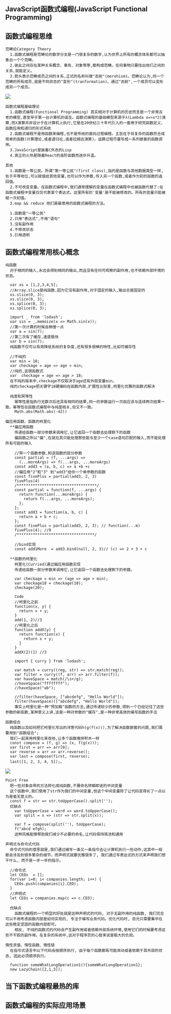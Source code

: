 ## JavaScript函数式编程(JavaScript Functional Programming)

## 函数式编程思维
    范畴论Category Theory
      1.函数式编程是范畴论的数学分支是一门很复杂的数学,认为世界上所有的概念体系都可以抽象出一个个范畴。
      2.彼此之间存在某种关系概念、事务、对象等等,都构成范畴。任何事物只要找出他们之间的关系,就能定义。
      3.箭头表示范畴成员之间的关系,正式的名称叫做"态射"(morohism)。范畴论认为,同一个范畴的所有成员,就是不同状态的"变形"(tranformation)。通过"态射",一个成员可以变形成另一个成员。
![](images/category.png)
    
    函数式编程基础理论
      1.函数式编程(Functional Programming) 其实相对于计算机的历史而言是一个非常古老的模型,甚至早于第一台计算机的诞生。函数式编程的基础模型来源于λ(Lambda x=>x*2)演算,而λ演算并非设计于在计算机上执行,它是在20世纪三十年代引入的一套用于研究函数定义、函数应用和递归的形式系统
      2.函数式编程不是用函数来编程,也不是传统的面向过程编程。主旨在于将复杂的函数符合成简单的函数(计算理论,或者递归论,或者拉姆达演算)。运算过程尽量写成一系列嵌套的函数调用。
      3.JavaScript是披着C外衣的Lisp
      4.真正的火热是随着React的高阶函数而逐步升温。

    其他
      1.函数是一等公民。所谓"第一等公民"(first class),指的是函数与其他数据类型一样,处于平等地位,可以赋值给其他变量,也可以作为参数,传入另一个函数,或者作为别的函数的返回值。
      2.不可改变变量。在函数式编程中,我们通常理解的变量在函数式编程中也被函数代替了:在函数式编程中变量仅仅代表某个表达式。这里所有的'变量'是不能被修改的。所有的变量只能被赋一次初值。
      3.map && reduce 他们是最常用的函数式编程的方法。
      
      1.函数是"一等公民"
      2.只用"表达式",不用"语句"
      3.没有副作用
      4.不修改状态
      5.引用透明
## 函数式编程常用核心概念
    纯函数
      对于相同的输入,永远会得到相同的输出,而且没有任何可观察的副作用,也不依赖外部环境的状态。

      var xs = [1,2,3,4,5];
      //Array.slice是纯函数,因为它没有副作用,对于固定的输入,输出总是固定的
      xs.slice(0, 3);
      xs.slice(0, 3);
      xs.splice(0, 3);
      xs.splice(0, 3);
      
      import _ from 'lodash';
      var sin = _.memoize(x => Math.sin(x));
      //第一次计算的时候会稍慢一点
      var a = sin(7);
      //第二次有了缓存,速度极快
      var b = sin(7);
      纯函数不仅可以有效降低系统的复杂度,还有很多很棒的特性,比如可缓存性

      //不纯的
      var min = 18;
      var checkage = age => age > min;
      //纯的,这很函数式
      var  checkage = age => age > 18;
      在不纯的版本中,checkage不仅取决于age还有外部变量min。
      纯的checkage把关键字18硬编码在函数内部,扩展性比较差,柯里化优雅的函数式解决

      纯度和冥等性
        幂等性是指执行无数次后还具有相同的结果,同一的参数运行一次函应该与连续两次结果一致。幂等性在函数式编程中与纯度相关,但又不一致。
        Math.abs(Math.abs(-42))
        
    偏应用函数、函数的柯里化
      **偏应用函数
        传递给函数一部分参数来调用它,让它返回一个函数去处理剩下的函数
        偏函数之所以"偏",在就在其只能处理那些能与至少一个case语句匹配的输入,而不能处理所有可能的输入

        //带一个函数参数,和该函数的部分参数
        const partial = (f, ...args) => 
          (...moreArgs) => f(...args, ...moreArgs)
        const add3 = (a, b, c) => a +b +c
        //偏应用"2"和"3" 到"add3"给你一个单参数的函数
        const fivePlus = partial(add3, 2, 3)
        fivePlus(4)
        /***********************************/
        const partial = function(f, ...args) {
          return function(...moreArgs) {
            return f(...args, ...moreArgs);
          };
        };
        const add3 = function(a, b, c) {
          return a + b + c;
        };
        const fivePlus = partial(add3, 2, 3); // function(...m)
        fivePlus(4); //9
        /**********************************/

        //bind实现
        const add1More  = add3.bind(null, 2, 3)// (c) => 2 + 3 + c
      
      **函数的柯里化
        柯里化(Curried)通过偏应用函数实现
        传递给函数一部分参数来调用它,让它返回一个函数去处理剩下的参数。

        var checkage = min => (age => age > min);
        var checkage18 = checkage(18);
        checkage(20);

        Code
        //柯里化之前
        function(x, y) {
          return x + y;
        }
        add(1, 2)//3
        //柯里化之后
        function addX(y) {
          return function(x) {
            return x + y;
          }
        }
        addX(2)(1) //3

        import { curry } from 'lodash';

        var match = curry((reg, str) => str.match(reg));
        var filter = curry((f, arr) => arr.filter(f));
        var haveSpace = match(/\s+/g);
        //haveSpace("ffffffff");
        //haveSpace("ab");

        //filter(haveSpace, ["abcdefg", "Hello World"]);
        filter(haveSpace)(["abcdefg", "Hello World"]);
        事实上柯里化是一种"预加载"函数的方法,通过传递较少的参数,得到一个已经记住了这些参数的新函数,某种意义上讲,这是一种对参数的"缓存",是一种非常高效的编写函数的手法

    函数组合
      纯函数以及如何把它柯里化写出的洋葱代码h(g(f(x))),为了解决函数嵌套的问题,我们需要用到"函数组合";
      我们一起来用柯里化来改他,让多个函数像拼积木一样
      const compose = (f, g) => (x, f(g(x)));
      var first = arr => arr[0];
      var reverse = arr => arr.reverse();
      var last = compose(first, reverse);
      last([1, 2, 3, 4, 5]);。
![](images/函数组合.png)

    Point Free
      把一些对象自带的方法转化成纯函数,不要命名转瞬即逝的中间变量
      这个函数中,我们使用了str作为我们的中间变量,但这个中间变量除了让代码变得长了一点以为是毫无意义的。
      const f = str => str.toUpperCase().split('');
      优缺点
        var toUpperCase = word => word.toUpperCase();
        var split = x => (str => str.split(x));

        var f = compose(split(''), toUpperCase);
        f("abcd efgh);
        这种风格能够帮助我们减少不必要的命名,让代码保持简洁和通用

    声明式与命令式代码
      命令式代码的意思就是,我们通过编写一条又一条指令去让计算机执行一些动作,这其中一般都会涉及到很多繁杂的细节。而声明式就要优雅很多了, 我们通过写表达式的方式来声明我们想干什么, 而不是一步一步的指示。

      //命令式
      let CEOs  = [];
      for(var i=0; i< companies.length; i++) {
        CEOs.push(companies[i].CEO);
      }
      //声明式
      let CEOs = companies.map(c => c.CEO);

      优缺点
        函数式编程的一个明显的好处就是这种声明式的代码, 对于无副作用的纯函数, 我们完全可以不用考虑函数内部是如何实现的, 专注于编写业务代码。优化代码时, 目光只需要集中在这些稳定坚固的函数内部即可。
        相反, 不纯的函数式的代码会产生副作用或者依赖外部系统环境,使用它们的时候要考虑这些不干胶的副作用。在复杂的系统中,这对于程序员的心智来说是极大的负担。

    惰性求值、惰性函数、惰性链
      在指令式语言中以下代码会按顺序执行, 由于每个函数都有可能改动或者依赖于其外部的状态, 因此必须顺序执行。

      function someWhatLongOperation1(){someWhatLongOperation1};
      new LazyChain([2,1,3]);
## 当下函数式编程最热的库

## 函数式编程的实际应用场景